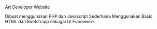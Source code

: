 Art Developer Website 

Dibuat menggunakan PHP dan Javascript Sederhana
Menggunakan Basic HTML dan Bootstrapp sebagai UI Framework
